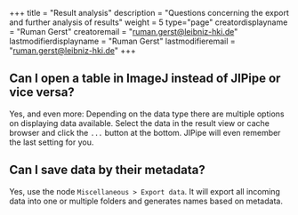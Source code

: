 +++
title = "Result analysis"
description = "Questions concerning the export and further analysis of results"
weight = 5
type="page"
creatordisplayname = "Ruman Gerst"
creatoremail = "ruman.gerst@leibniz-hki.de"
lastmodifierdisplayname = "Ruman Gerst"
lastmodifieremail = "ruman.gerst@leibniz-hki.de"
+++

## Can I open a table in ImageJ instead of JIPipe or vice versa?

Yes, and even more: Depending on the data type there are multiple options on displaying data available.
Select the data in the result view or cache browser and click the `...` button at the bottom.
JIPipe will even remember the last setting for you.

## Can I save data by their metadata?

Yes, use the node `Miscellaneous > Export data`. It will export all incoming data into one or multiple folders and
generates names based on metadata.
